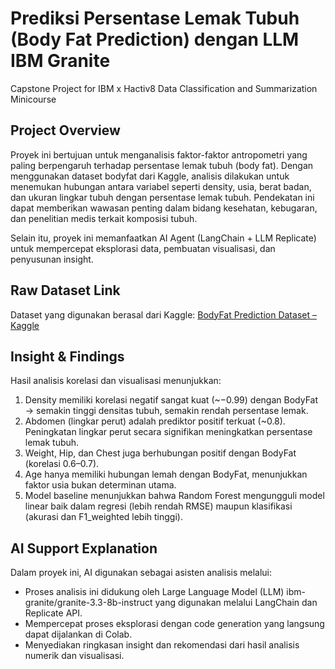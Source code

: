 # Prediksi Persentase Lemak Tubuh (Body Fat Prediction) dengan LLM IBM Granite 
Capstone Project for IBM x Hactiv8 Data Classification and Summarization Minicourse 


## Project Overview

Proyek ini bertujuan untuk menganalisis faktor-faktor antropometri yang paling berpengaruh terhadap persentase lemak tubuh (body fat). Dengan menggunakan dataset bodyfat dari Kaggle, analisis dilakukan untuk menemukan hubungan antara variabel seperti density, usia, berat badan, dan ukuran lingkar tubuh dengan persentase lemak tubuh. Pendekatan ini dapat memberikan wawasan penting dalam bidang kesehatan, kebugaran, dan penelitian medis terkait komposisi tubuh.

Selain itu, proyek ini memanfaatkan AI Agent (LangChain + LLM Replicate) untuk mempercepat eksplorasi data, pembuatan visualisasi, dan penyusunan insight.

## Raw Dataset Link

Dataset yang digunakan berasal dari Kaggle:
[BodyFat Prediction Dataset – Kaggle](https://www.kaggle.com/code/casper6290/bodyfat-prediction/input)

## Insight & Findings

Hasil analisis korelasi dan visualisasi menunjukkan:

1. Density memiliki korelasi negatif sangat kuat (\~−0.99) dengan BodyFat → semakin tinggi densitas tubuh, semakin rendah persentase lemak.
2. Abdomen (lingkar perut) adalah prediktor positif terkuat (\~0.8). Peningkatan lingkar perut secara signifikan meningkatkan persentase lemak tubuh.
3. Weight, Hip, dan Chest juga berhubungan positif dengan BodyFat (korelasi 0.6–0.7).
4. Age hanya memiliki hubungan lemah dengan BodyFat, menunjukkan faktor usia bukan determinan utama.
5. Model baseline menunjukkan bahwa Random Forest mengungguli model linear baik dalam regresi (lebih rendah RMSE) maupun klasifikasi (akurasi dan F1\_weighted lebih tinggi).

## AI Support Explanation

Dalam proyek ini, AI digunakan sebagai asisten analisis melalui:

* Proses analisis ini didukung oleh Large Language Model (LLM) ibm-granite/granite-3.3-8b-instruct yang digunakan melalui LangChain dan Replicate API.
* Mempercepat proses eksplorasi dengan code generation yang langsung dapat dijalankan di Colab.
* Menyediakan ringkasan insight dan rekomendasi dari hasil analisis numerik dan visualisasi.
